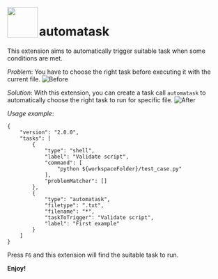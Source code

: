 <img align="left" width="70" height="70" src="https://github.com/nhathuy13598/automatask/blob/main/public/icon.jpg">

# automatask

This extension aims to automatically trigger suitable task when some conditions are met.

*Problem*: You have to choose the right task before executing it with the current file.
![Before](https://github.com/nhathuy13598/automatask/blob/main/public/Before.gif)

*Solution*: With this extension, you can create a task call `automatask` to automatically choose the right task to run for specific file.
![After](https://github.com/nhathuy13598/automatask/blob/main/public/After.gif)

*Usage example*:
```
{
    "version": "2.0.0",
    "tasks": [
        {
            "type": "shell",
            "label": "Validate script",
            "command": [
                "python ${workspaceFolder}/test_case.py"
            ],
            "problemMatcher": []
        },
        {
            "type": "automatask",
            "filetype": ".txt",
            "filename": "*",
            "taskToTrigger": "Validate script",
            "label": "First example"
        }
    ]
}
```
Press `F6` and this extension will find the suitable task to run.

**Enjoy!**

